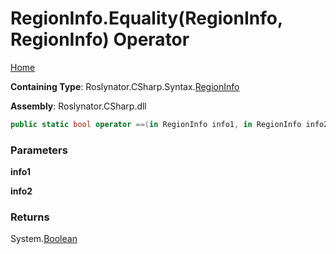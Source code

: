 # RegionInfo\.Equality\(RegionInfo, RegionInfo\) Operator

[Home](../../../../../README.md)

**Containing Type**: Roslynator\.CSharp\.Syntax\.[RegionInfo](../README.md)

**Assembly**: Roslynator\.CSharp\.dll

```csharp
public static bool operator ==(in RegionInfo info1, in RegionInfo info2)
```

### Parameters

**info1**

**info2**

### Returns

System\.[Boolean](https://docs.microsoft.com/en-us/dotnet/api/system.boolean)

